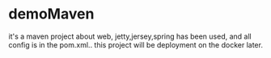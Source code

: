 # demoMaven
it's a maven project about web, jetty,jersey,spring has been used, and all config is in the pom.xml..
this project will be deployment on the docker later.
